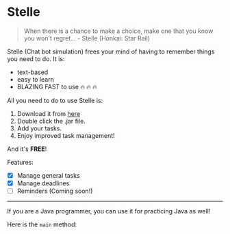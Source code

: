 # Stelle

> When there is a chance to make a choice, make one that you know you won't regret... - Stelle (Honkai: Star Rail)

Stelle (Chat bot simulation) frees your mind of having to remember things you need to do. It is:
- text-based
- easy to learn
- BLAZING FAST to use :fire: :fire: :fire:

All you need to do to use Stelle is:
1. Download it from [here](https://github.com/LeeZeHao/ip/releases)
2. Double click the .jar file.
3. Add your tasks.
4. Enjoy improved task management!

And it's <b>FREE</b>!

Features:
- [X] Manage general tasks
- [X] Manage deadlines
- [ ] Reminders (Coming soon!)

---

If you are a Java programmer, you can use it for practicing Java as well!

Here is the `main` method: 
